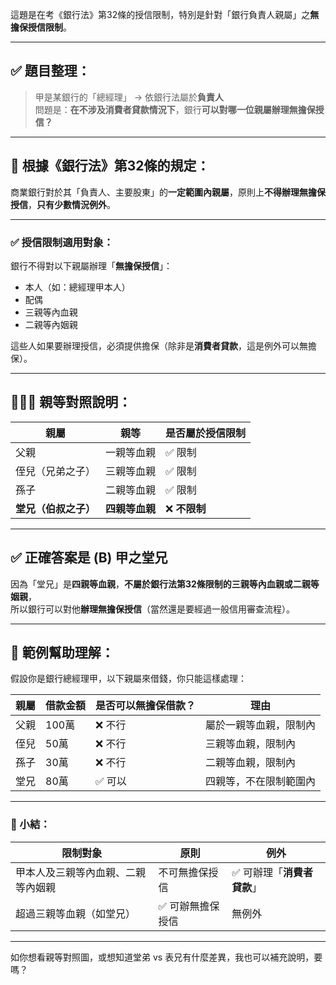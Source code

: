 這題是在考《銀行法》第32條的授信限制，特別是針對「銀行負責人親屬」之**無擔保授信限制**。

---

## ✅ 題目整理：

> 甲是某銀行的「總經理」 → 依銀行法屬於**負責人**  
> 問題是：**在不涉及消費者貸款情況下**，銀行**可以對哪一位親屬辦理無擔保授信？**

---

## 📘 根據《銀行法》第32條的規定：
商業銀行對於其「負責人、主要股東」的**一定範圍內親屬**，原則上**不得辦理無擔保授信**，**只有少數情況例外**。

---

### ✅ 授信限制適用對象：
銀行不得對以下親屬辦理「**無擔保授信**」：
- 本人（如：總經理甲本人）
- 配偶
- 三親等內血親
- 二親等內姻親

這些人如果要辦理授信，必須提供擔保（除非是**消費者貸款**，這是例外可以無擔保）。

---

## 👨‍👩‍👦 親等對照說明：

| 親屬        | 親等          | 是否屬於授信限制 |
|-------------|---------------|------------------|
| 父親         | 一親等血親     | ✅ 限制           |
| 侄兒（兄弟之子） | 三親等血親     | ✅ 限制           |
| 孫子         | 二親等血親     | ✅ 限制           |
| **堂兄（伯叔之子）** | **四親等血親** | ❌ **不限制**      |

---

## ✅ 正確答案是 **(B) 甲之堂兄**

因為「堂兄」是**四親等血親**，**不屬於銀行法第32條限制的三親等內血親或二親等姻親**，  
所以銀行可以對他**辦理無擔保授信**（當然還是要經過一般信用審查流程）。

---

## 🧠 範例幫助理解：

假設你是銀行總經理甲，以下親屬來借錢，你只能這樣處理：

| 親屬        | 借款金額 | 是否可以無擔保借款？ | 理由                     |
|-------------|----------|------------------------|--------------------------|
| 父親         | 100萬     | ❌ 不行                | 屬於一親等血親，限制內     |
| 侄兒         | 50萬      | ❌ 不行                | 三親等血親，限制內         |
| 孫子         | 30萬      | ❌ 不行                | 二親等血親，限制內         |
| 堂兄         | 80萬      | ✅ 可以                | 四親等，不在限制範圍內     |

---

### 📌 小結：

| 限制對象 | 原則 | 例外                    |
|-----------|------|---------------------------|
| 甲本人及三親等內血親、二親等內姻親 | 不可無擔保授信 | ✅ 可辦理「**消費者貸款**」 |
| 超過三親等血親（如堂兄） | ✅ 可辦無擔保授信 | 無例外                      |

---

如你想看親等對照圖，或想知道堂弟 vs 表兄有什麼差異，我也可以補充說明，要嗎？